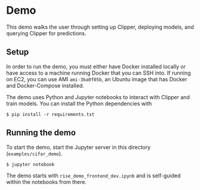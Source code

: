 # Demo

This demo walks the user through setting up Clipper, deploying models,
and querying Clipper for predictions.

## Setup

In order to run the demo, you must either have Docker installed locally
or have access to a machine running Docker that you can SSH into.
If running on EC2, you can use AMI `ami-3ba0f05b`,
an Ubuntu image that has Docker and Docker-Compose installed.

The demo uses Python and Jupyter notebooks to interact with Clipper and
train models. You can install the Python dependencies with

```
$ pip install -r requirements.txt
```

## Running the demo

To start the demo, start the Jupyter server in this directory (`examples/cifar_demo`).

```
$ jupyter notebook
```

The demo starts with `rise_demo_frontend_dev.ipynb` and is self-guided
within the notebooks from there.
